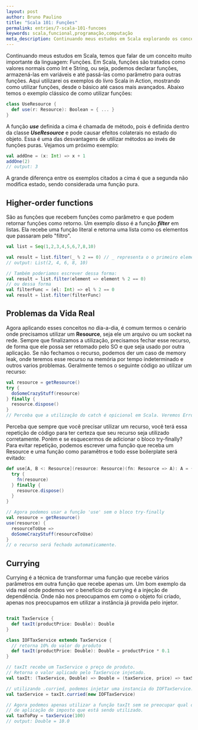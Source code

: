 ```yaml
---
layout: post
author: Bruno Paulino
title: "Scala 101: Funções"
permalink: entries/7-scala-101-funcoes
keywords: scala,funcional,programação,computação
meta_description: Continuando meus estudos em Scala explorando os conceitos básicos da linguagem.
---
```


Continuando meus estudos em Scala, temos que falar de um conceito muito importante da linguagem: Funções. Em Scala, funções são tratados como valores normais como Int e String, ou seja, podemos declarar funções, armazená-las em variáveis e até passá-las como parâmetro para outras funções. Aqui utilizarei os exemplos do lívro Scala in Action, mostrando como utilizar funções, desde o básico até casos mais avançados.
Abaixo temos o exemplo clássico de como utilizar funções:
```scala
class UseResource {
  def use(r: Resource): Boolean = { ... }
}
```
A função ***use*** definida a cima é chamada de método, pois é definida dentro da classe ***UseResource*** e pode causar efeitos colaterais no estado do objeto. Essa é uma das desvantagens de utilizar métodos ao invés de funções puras. Vejamos um próximo exemplo:
```scala
val addOne = (x: Int) => x + 1
addOne(2)
// output: 3
```
A grande diferença entre os exemplos citados a cima é que a segunda não modifica estado, sendo considerada uma função pura.

## Higher-order functions

São as funções que recebem funções como parâmetro e que podem retornar funções como retorno. Um exemplo disso é a função ***filter*** em listas. Ela recebe uma função literal e retorna uma lista como os elementos que passaram pelo "filtro".
```scala
val list = Seq(1,2,3,4,5,6,7,8,10)

val result = list.filter(_ % 2 == 0) // _ representa o o primeiro elemento da tupla passada pela função filter
// output: List(2, 4, 6, 8, 10)

// Também poderiamos escrever dessa forma:
val result = list.filter(element => element % 2 == 0)
// ou dessa forma
val filterFunc = (el: Int) => el % 2 == 0
val result = list.filter(filterFunc)
```

## Problemas da Vida Real

Agora aplicando esses conceitos no dia-a-dia, é comum termos o cenário onde precisamos utilizar um ****Resource****, seja ele um arquivo ou um socket na rede. Sempre que finalizamos a utilização, precisamos fechar esse recurso, de forma que ele possa ser retomado pelo SO e que seja usado por outra aplicação. Se não fechamos o recurso, podemos der um caso de memory leak, onde teremos esse recurso na memória por tempo indeterminado e outros varios problemas. Geralmente temos o seguinte código ao utilizar um recurso:
```scala
val resource = getResource()
try {
  doSomeCrazyStuff(resource)
} finally {
  resource.dispose()
}
// Perceba que a utilização do catch é opicional em Scala. Veremos Error Handling em outro post
```
Perceba que sempre que você precisar utilizar um recurso, você terá essa repetição de código para ter certeza que seu recurso seja utilizado corretamente. Porém e se esquecermos de adicionar o bloco try-finally? Para evitar repetição, podemos escrever uma função que receba um Resource e uma função como paramêtros e todo esse boilerplate será evitado:
```scala
def use[A, B <: Resource](resource: Resource)(fn: Resource => A): A = {
  try {
    fn(resource)
  } finally {
    resource.dispose()
  }
}

// Agora podemos usar a função 'use' sem o bloco try-finally
val resource = getResource()
use(resource) {
  resourceToUse =>
  doSomeCrazyStuff(resourceToUse)
}
// o recurso será fechado automaticamente.
```

## Currying

Currying é a técnica de transformar uma função que recebe vários parâmetros em outra função que recebe apenas um.
Um bom exemplo da vida real onde podemos ver o benefício do currying é a injeção de dependência. Onde não nos preocupamos em como o objeto foi criado, apenas nos preocupamos em utilizar a instância já provida pelo injetor.
```scala

trait TaxService {
  def taxIt(productPrice: Double): Double
}

class IOFTaxService extends TaxService {
  // retorna 10% do valor do produto
  def taxIt(productPrice: Double): Double = productPrice * 0.1
}

// taxIt recebe um TaxService o preço de produto.
// Retorna o valor aplicado pelo TaxService injetado.
val taxIt: (TaxService, Double) => Double = (taxService, price) => taxService.taxIt(price)

// utilizando .curried, podemos injetar uma instancia do IOFTaxService.
val taxService = taxIt.curried(new IOFTaxService)

// Agora podemos apenas utilizar a função taxIt sem se preocupar qual o tipo de serviço
// de aplicação de imposto que está sendo utilizado.
val taxToPay = taxService(100)
// output: Double = 10.0
```